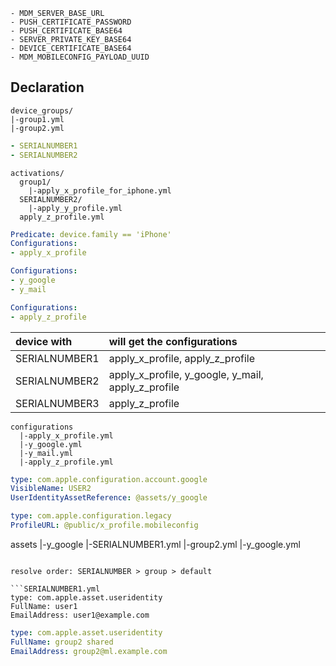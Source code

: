 ```
- MDM_SERVER_BASE_URL
- PUSH_CERTIFICATE_PASSWORD
- PUSH_CERTIFICATE_BASE64
- SERVER_PRIVATE_KEY_BASE64
- DEVICE_CERTIFICATE_BASE64
- MDM_MOBILECONFIG_PAYLOAD_UUID
```

## Declaration

```
device_groups/
|-group1.yml
|-group2.yml
```

```group1.yml
- SERIALNUMBER1
- SERIALNUMBER2
```

```
activations/
  group1/
    |-apply_x_profile_for_iphone.yml
  SERIALNUMBER2/
    |-apply_y_profile.yml
  apply_z_profile.yml
```

```apply_x_profile_for_iphone.yml
Predicate: device.family == 'iPhone'
Configurations:
- apply_x_profile
```

```apply_y_profile.yml
Configurations:
- y_google
- y_mail
```

```apply_z_profile.yml
Configurations:
- apply_z_profile
```

| device with   | will get the configurations                        |
| :------------ | :------------------------------------------------- |
| SERIALNUMBER1 | apply_x_profile, apply_z_profile                   |
| SERIALNUMBER2 | apply_x_profile, y_google, y_mail, apply_z_profile |
| SERIALNUMBER3 | apply_z_profile                                    |

```
configurations
  |-apply_x_profile.yml
  |-y_google.yml
  |-y_mail.yml
  |-apply_z_profile.yml
```

```y_google.yml
type: com.apple.configuration.account.google
VisibleName: USER2
UserIdentityAssetReference: @assets/y_google
```

```apply_x_profile.yml
type: com.apple.configuration.legacy
ProfileURL: @public/x_profile.mobileconfig
```

assets
|-y_google
|-SERIALNUMBER1.yml
|-group2.yml
|-y_google.yml

````

resolve order: SERIALNUMBER > group > default

```SERIALNUMBER1.yml
type: com.apple.asset.useridentity
FullName: user1
EmailAddress: user1@example.com
````

```group2.yml
type: com.apple.asset.useridentity
FullName: group2 shared
EmailAddress: group2@ml.example.com
```
